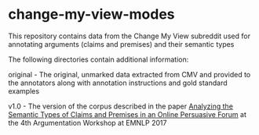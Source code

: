 # change-my-view-modes

This repository contains data from the Change My View subreddit used for annotating arguments (claims and premises) and their semantic types

The following directories contain additional information:

original - The original, unmarked data extracted from CMV and provided to the annotators along with annotation instructions and gold standard examples

v1.0 - The version of the corpus described in the paper [Analyzing the Semantic Types of Claims and Premises in an Online
Persuasive Forum](https://argmining2017.files.wordpress.com/2017/08/argmining2017-02.pdf) at the 4th Argumentation Workshop at EMNLP 2017

